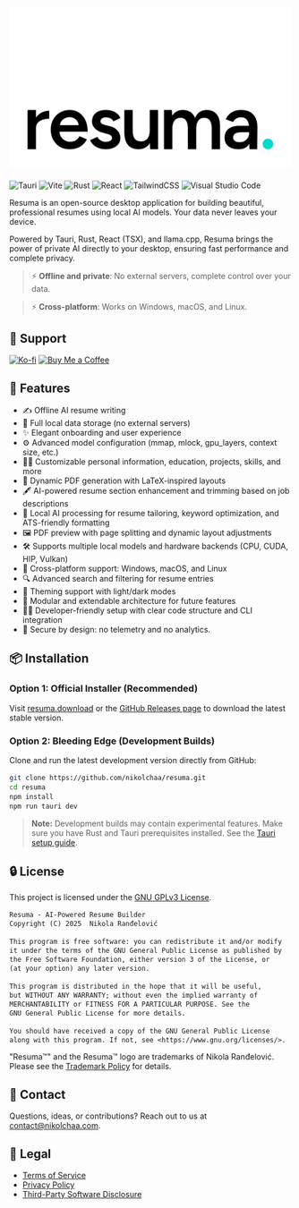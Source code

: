 # ![Resuma Banner](./resuma.png)

![Tauri](https://img.shields.io/badge/Tauri-24C8D8?logo=tauri&logoColor=fff)
![Vite](https://img.shields.io/badge/Vite-646CFF?logo=vite&logoColor=fff)
![Rust](https://img.shields.io/badge/Rust-%23000000.svg?e&logo=rust&logoColor=white)
![React](https://img.shields.io/badge/React-%2320232a.svg?logo=react&logoColor=%2361DAFB)
![TailwindCSS](https://img.shields.io/badge/Tailwind%20CSS-%2338B2AC.svg?logo=tailwind-css&logoColor=white)
![Visual Studio Code](https://custom-icon-badges.demolab.com/badge/Visual%20Studio%20Code-0078d7.svg?logo=vsc&logoColor=white)

Resuma is an open-source desktop application for building beautiful, professional resumes using local AI models. Your data never leaves your device.

Powered by Tauri, Rust, React (TSX), and llama.cpp, Resuma brings the power of private AI directly to your desktop, ensuring fast performance and complete privacy.

> ⚡ **Offline and private**: No external servers, complete control over your data.

> ⚡ **Cross-platform**: Works on Windows, macOS, and Linux.

## 💖 Support

[![Ko-fi](https://img.shields.io/badge/Ko--fi-F16061?style=for-the-badge&logo=ko-fi&logoColor=white)](https://ko-fi.com/nikolchaa)
[![Buy Me a Coffee](https://img.shields.io/badge/Buy%20Me%20a%20Coffee-FFDD00?style=for-the-badge&logo=buy-me-a-coffee&logoColor=black)](https://www.buymeacoffee.com/nikolchaa)

## 🔧 Features

- ✍️ Offline AI resume writing
- 📂 Full local data storage (no external servers)
- ✨ Elegant onboarding and user experience
- ⚙️ Advanced model configuration (mmap, mlock, gpu_layers, context size, etc.)
- 👨‍💼 Customizable personal information, education, projects, skills, and more
- 📄 Dynamic PDF generation with LaTeX-inspired layouts
- 🖋️ AI-powered resume section enhancement and trimming based on job descriptions
- 🧠 Local AI processing for resume tailoring, keyword optimization, and ATS-friendly formatting
- 🖼️ PDF preview with page splitting and dynamic layout adjustments
- 🛠️ Supports multiple local models and hardware backends (CPU, CUDA, HIP, Vulkan)
- 🚀 Cross-platform support: Windows, macOS, and Linux
- 🔍 Advanced search and filtering for resume entries
- 🎨 Theming support with light/dark modes
- 🧱 Modular and extendable architecture for future features
- 🧑‍💻 Developer-friendly setup with clear code structure and CLI integration
- 🔐 Secure by design: no telemetry and no analytics.

## 📦 Installation

### Option 1: Official Installer (Recommended)

Visit [resuma.download](https://resuma.download) or the [GitHub Releases page](https://github.com/nikolchaa/resuma/releases) to download the latest stable version.

### Option 2: Bleeding Edge (Development Builds)

Clone and run the latest development version directly from GitHub:

```bash
git clone https://github.com/nikolchaa/resuma.git
cd resuma
npm install
npm run tauri dev
```

> **Note:** Development builds may contain experimental features. Make sure you have Rust and Tauri prerequisites installed. See the [Tauri setup guide](https://v2.tauri.app/start/prerequisites/).

## 🔒 License

This project is licensed under the [GNU GPLv3 License](./LICENSE).

```text
Resuma - AI-Powered Resume Builder
Copyright (C) 2025  Nikola Ranđelović

This program is free software: you can redistribute it and/or modify
it under the terms of the GNU General Public License as published by
the Free Software Foundation, either version 3 of the License, or
(at your option) any later version.

This program is distributed in the hope that it will be useful,
but WITHOUT ANY WARRANTY; without even the implied warranty of
MERCHANTABILITY or FITNESS FOR A PARTICULAR PURPOSE. See the
GNU General Public License for more details.

You should have received a copy of the GNU General Public License
along with this program. If not, see <https://www.gnu.org/licenses/>.
```

"Resuma™" and the Resuma™ logo are trademarks of Nikola Ranđelović. Please see the [Trademark Policy](./TRADEMARK.md) for details.

## 📧 Contact

Questions, ideas, or contributions? Reach out to us at [contact@nikolchaa.com](mailto:contact@nikolchaa.com).

## 📄 Legal

- [Terms of Service](./TERMS.md)
- [Privacy Policy](./PRIVACY.md)
- [Third-Party Software Disclosure](./THIRD_PARTY.md)
